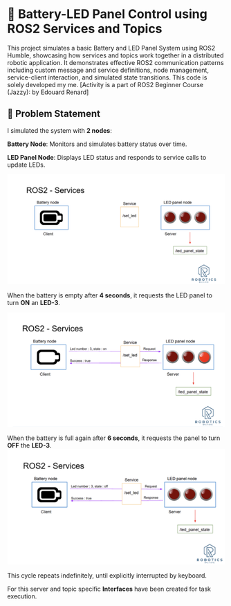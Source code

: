 

# 🔋 Battery-LED Panel Control using ROS2 Services and Topics
This project simulates a basic Battery and LED Panel System using ROS2 Humble, showcasing how services and topics work together in a distributed robotic application. It demonstrates effective ROS2 communication patterns including custom message and service definitions, node management, service-client interaction, and simulated state transitions. This code is solely developed my me. 
[Activity is a part of ROS2 Beginner Course (Jazzy): by Edouard Renard]

## 📌 Problem Statement
I simulated the system with **2 nodes**:

**Battery Node**: Monitors and simulates battery status over time.  

**LED Panel Node**: Displays LED status and responds to service calls to update LEDs.

![Image1](img1.png)

When the battery is empty after **4 seconds**, it requests the LED panel to turn **ON** an **LED-3**. 

![Image1](img2.png)

When the battery is full again after **6 seconds**, it requests the panel to turn **OFF** the **LED-3**. 
![Image1](img3.png)

This cycle repeats indefinitely, until explicitly interrupted by keyboard.  


For this server and topic specific **Interfaces** have been created for task execution.

